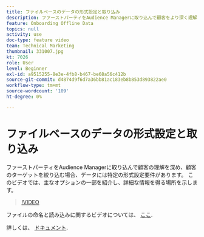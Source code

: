 ```yaml
---
title: ファイルベースのデータの形式設定と取り込み
description: ファーストパーティをAudience Managerに取り込んで顧客をより深く理解し、ターゲットにする際に、より詳しい情報を得る主なオプションのいくつかを説明します。 データの特定の形式設定要件を確認します。
feature: Onboarding Offline Data
topics: null
activity: use
doc-type: feature video
team: Technical Marketing
thumbnail: 331007.jpg
kt: 7026
role: User
level: Beginner
exl-id: a9515255-8e3e-4fb8-b467-be68a56c412b
source-git-commit: d4874d9f6d7a36bb81ac183eb8b853d893822ae0
workflow-type: tm+mt
source-wordcount: '109'
ht-degree: 0%

---
```


# ファイルベースのデータの形式設定と取り込み

ファーストパーティをAudience Managerに取り込んで顧客の理解を深め、顧客のターゲットを絞り込む場合、データには特定の形式設定要件があります。 このビデオでは、主なオプションの一部を紹介し、詳細な情報を得る場所を示します。

>[!VIDEO](https://video.tv.adobe.com/v/331007/?quality=12&learn=on)

ファイルの命名と読み込みに関するビデオについては、 [ここ](steps-for-ingesting-file-based-data.md).

詳しくは、 [ドキュメント](https://experienceleague.adobe.com/docs/audience-manager/user-guide/implementation-integration-guides/sending-audience-data/batch-data-transfer-process/inbound-file-contents.html?).
